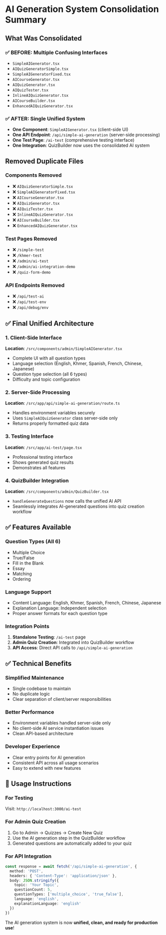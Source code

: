 # AI Generation System Consolidation Summary

## What Was Consolidated

### ✅ **BEFORE: Multiple Confusing Interfaces**
- `SimpleAIGenerator.tsx` 
- `AIQuizGeneratorSimple.tsx`
- `SimpleAIGeneratorFixed.tsx` 
- `AICourseGenerator.tsx`
- `AIQuizGenerator.tsx`
- `AIQuizTester.tsx`
- `InlineAIQuizGenerator.tsx`
- `AICourseBuilder.tsx`
- `EnhancedAIQuizGenerator.tsx`

### ✅ **AFTER: Single Unified System**
- **One Component**: `SimpleAIGenerator.tsx` (client-side UI)
- **One API Endpoint**: `/api/simple-ai-generation` (server-side processing)
- **One Test Page**: `/ai-test` (comprehensive testing interface)
- **One Integration**: QuizBuilder now uses the consolidated AI system

## Removed Duplicate Files

### Components Removed
- ❌ `AIQuizGeneratorSimple.tsx`
- ❌ `SimpleAIGeneratorFixed.tsx`
- ❌ `AICourseGenerator.tsx`
- ❌ `AIQuizGenerator.tsx`
- ❌ `AIQuizTester.tsx`
- ❌ `InlineAIQuizGenerator.tsx`
- ❌ `AICourseBuilder.tsx`
- ❌ `EnhancedAIQuizGenerator.tsx`

### Test Pages Removed
- ❌ `/simple-test`
- ❌ `/khmer-test`
- ❌ `/admin/ai-test`
- ❌ `/admin/ai-integration-demo`
- ❌ `/quiz-form-demo`

### API Endpoints Removed
- ❌ `/api/test-ai`
- ❌ `/api/test-env`
- ❌ `/api/debug/env`

## ✅ **Final Unified Architecture**

### 1. Client-Side Interface
**Location**: `/src/components/admin/SimpleAIGenerator.tsx`
- Complete UI with all question types
- Language selection (English, Khmer, Spanish, French, Chinese, Japanese)
- Question type selection (all 6 types)
- Difficulty and topic configuration

### 2. Server-Side Processing
**Location**: `/src/app/api/simple-ai-generation/route.ts`
- Handles environment variables securely
- Uses `SimpleAIQuizGenerator` class server-side only
- Returns properly formatted quiz data

### 3. Testing Interface
**Location**: `/src/app/ai-test/page.tsx`
- Professional testing interface
- Shows generated quiz results
- Demonstrates all features

### 4. QuizBuilder Integration
**Location**: `/src/components/admin/QuizBuilder.tsx`
- `handleGenerateQuestions` now calls the unified AI API
- Seamlessly integrates AI-generated questions into quiz creation workflow

## ✅ **Features Available**

### Question Types (All 6)
- Multiple Choice
- True/False
- Fill in the Blank
- Essay
- Matching
- Ordering

### Language Support
- Content Language: English, Khmer, Spanish, French, Chinese, Japanese
- Explanation Language: Independent selection
- Proper answer formats for each question type

### Integration Points
1. **Standalone Testing**: `/ai-test` page
2. **Admin Quiz Creation**: Integrated into QuizBuilder workflow
3. **API Access**: Direct API calls to `/api/simple-ai-generation`

## ✅ **Technical Benefits**

### Simplified Maintenance
- Single codebase to maintain
- No duplicate logic
- Clear separation of client/server responsibilities

### Better Performance
- Environment variables handled server-side only
- No client-side AI service instantiation issues
- Clean API-based architecture

### Developer Experience
- Clear entry points for AI generation
- Consistent API across all usage scenarios
- Easy to extend with new features

## 🎯 **Usage Instructions**

### For Testing
Visit: `http://localhost:3000/ai-test`

### For Admin Quiz Creation
1. Go to Admin → Quizzes → Create New Quiz
2. Use the AI generation step in the QuizBuilder workflow
3. Generated questions are automatically added to your quiz

### For API Integration
```typescript
const response = await fetch('/api/simple-ai-generation', {
  method: 'POST',
  headers: { 'Content-Type': 'application/json' },
  body: JSON.stringify({
    topic: 'Your Topic',
    questionCount: 5,
    questionTypes: ['multiple_choice', 'true_false'],
    language: 'english',
    explanationLanguage: 'english'
  })
})
```

The AI generation system is now **unified, clean, and ready for production use**!
